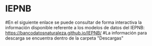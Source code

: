 # IEPNB

#En el siguiente enlace se puede consultar de forma interactiva la información disponible referente
a los modelos de datos del IEPNB: https://bancodatosnaturaleza.github.io/IEPNB/
#La información para descarga se encuentra dentro de la carpeta "Descargas"
